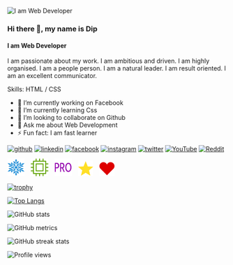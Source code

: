 ![I am Web Developer](https://scontent.fdac24-4.fna.fbcdn.net/v/t39.30808-6/320737987_632932188519565_6479613119967483437_n.jpg?_nc_cat=103&ccb=1-7&_nc_sid=e3f864&_nc_ohc=1Ygwp7ShKNIAX96IHxK&_nc_ht=scontent.fdac24-4.fna&oh=00_AfCxR5qVYILBYJdxeBVNO0iWMKmHpk0v9nWoDPWAopu9CA&oe=64AB67FB)


### Hi there 👋, my name is Dip
#### I am Web Developer

I am passionate about my work. 
I am ambitious and driven.
I am highly organised.
I am a people person.
I am a natural leader.
I am result oriented.
I am an excellent communicator.

Skills: HTML / CSS

- 🔭 I’m currently working on Facebook 
- 🌱 I’m currently learning Css 
- 👯 I’m looking to collaborate on Github 
- 💬 Ask me about Web Development 
- ⚡ Fun fact: I am fast learner 


[<img src='https://cdn.jsdelivr.net/npm/simple-icons@3.0.1/icons/github.svg' alt='github' height='40'>](https://github.com/ddip94)  [<img src='https://cdn.jsdelivr.net/npm/simple-icons@3.0.1/icons/linkedin.svg' alt='linkedin' height='40'>](https://www.linkedin.com/in/ddip94/)  [<img src='https://cdn.jsdelivr.net/npm/simple-icons@3.0.1/icons/facebook.svg' alt='facebook' height='40'>](https://www.facebook.com/ddip4)  [<img src='https://cdn.jsdelivr.net/npm/simple-icons@3.0.1/icons/instagram.svg' alt='instagram' height='40'>](https://www.instagram.com/ddip94/)  [<img src='https://cdn.jsdelivr.net/npm/simple-icons@3.0.1/icons/twitter.svg' alt='twitter' height='40'>](https://twitter.com/ddip4)  [<img src='https://cdn.jsdelivr.net/npm/simple-icons@3.0.1/icons/youtube.svg' alt='YouTube' height='40'>](https://www.youtube.com/channel/ddip94)  [<img src='https://cdn.jsdelivr.net/npm/simple-icons@3.0.1/icons/reddit.svg' alt='Reddit' height='40'>](https://www.reddit.com/user/ddip94)  

<a href='https://archiveprogram.github.com/'><img src='https://raw.githubusercontent.com/acervenky/animated-github-badges/master/assets/acbadge.gif' width='40' height='40'></a> <a href='https://docs.github.com/en/developers'><img src='https://raw.githubusercontent.com/acervenky/animated-github-badges/master/assets/devbadge.gif' width='40' height='40'></a> <a href='https://github.com/pricing'><img src='https://raw.githubusercontent.com/acervenky/animated-github-badges/master/assets/pro.gif' width='40' height='40'></a> <a href='https://stars.github.com/'><img src='https://raw.githubusercontent.com/acervenky/animated-github-badges/master/assets/starbadge.gif' width='35' height='35'></a> <a href='https://docs.github.com/en/github/supporting-the-open-source-community-with-github-sponsors'><img src='https://raw.githubusercontent.com/acervenky/animated-github-badges/master/assets/sponsorbadge.gif' width='35' height='35'></a> 

[![trophy](https://github-profile-trophy.vercel.app/?username=ddip94)](https://github.com/ryo-ma/github-profile-trophy)

[![Top Langs](https://github-readme-stats.vercel.app/api/top-langs/?username=ddip94)](https://github.com/anuraghazra/github-readme-stats)

![GitHub stats](https://github-readme-stats.vercel.app/api?username=ddip94&show_icons=true)  

![GitHub metrics](https://metrics.lecoq.io/ddip94)  

![GitHub streak stats](https://streak-stats.demolab.com/?user=ddip94)  

![Profile views](https://gpvc.arturio.dev/ddip94)  

